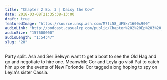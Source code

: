 ```yaml
---
title: "Chapter 2 Ep. 3 | Daisy the Cow"
date: 2018-03-08T21:35:38+13:00
draft: true
featuredImage: "https://source.unsplash.com/M7fi58_dF5k/1600x900"
audioLink: "http://podcast.casualrp.com/public/Chapter%202%20Ep%203%20_%20Daisy%20the%20Cow.mp3"
audioSize: "157600000"
audioLength: "1:54:47"
slug: "28"
---
```


Party split. Ash and Ser Selwyn want to get a boat to see the Old Hag and go and negotiate to hire one. Meanwhile Cor and Leyla go visit Pat to catch him up on the events of New Forlonde. Cor tagged along hoping to spy on Leyla's sister Cassia.
